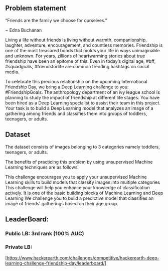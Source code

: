 ## Problem statement

“Friends are the family we choose for ourselves.”

~ Edna Buchanan

Living a life without friends is living without warmth, companionship, laughter, adventure, encouragement, and countless memories. Friendship is one of the most treasured bonds that molds your life in ways unimaginable and unknown. For years, zillions of heartwarming stories about true friendship have been an epitome of this. Even in today’s digital age, #bff, #squadgoals, #friendsforlife are common trending hashtags on social media.

To celebrate this precious relationship on the upcoming International Friendship Day, we bring a Deep Learning challenge to you: #FriendshipGoals. The anthropology department of an ivy league school is planning to study the impact of friendship at different life stages. You have been hired as a Deep Learning specialist to assist their team in this project. Your task is to build a Deep Learning model that analyzes an image of a gathering among friends and classifies them into groups of toddlers, teenagers, or adults.

## Dataset

The dataset consists of images belonging to 3 categories namely toddlers, teenagers, or adults.

The benefits of practicing this problem by using unsupervised Machine Learning techniques are as follows:

This challenge encourages you to apply your unsupervised Machine Learning skills to build models that classify images into multiple categories
This challenge will help you enhance your knowledge of classification actively. It is one of the basic building blocks of Machine Learning and Deep Learning
We challenge you to build a predictive model that classifies an image of friends’ gatherings based on their age group.

## LeaderBoard:
### Public LB: 3rd rank (100% AUC)
### Private LB: 
[https://www.hackerearth.com/challenges/competitive/hackerearth-deep-learning-challenge-friendship-day/leaderboard/]
